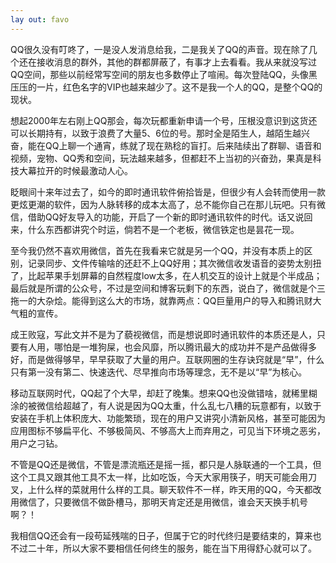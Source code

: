 ```yaml
---
lay out: favo
---
```


QQ很久没有叮咚了，一是没人发消息给我，二是我关了QQ的声音。现在除了几个还在接收消息的群外，其他的群都屏蔽了，有事才上去看看。我从来就没写过QQ空间，那些以前经常写空间的朋友也多数停止了喧闹。每次登陆QQ，头像黑压压的一片，红色名字的VIP也越来越少了。这不是我一个人的QQ，是整个QQ的现状。

想起2000年左右刚上QQ那会，每次玩都重新申请一个号，压根没意识到这货还可以长期持有，以致于浪费了大量5、6位的号。那时全是陌生人，越陌生越兴奋，能在QQ上聊一个通宵，练就了现在熟稔的盲打。后来陆续出了群聊、语音和视频，宠物、QQ秀和空间，玩法越来越多，但都赶不上当初的兴奋劲，果真是科技大幕拉开的时候最激动人心。

眨眼间十来年过去了，如今的即时通讯软件俯拾皆是，但很少有人会转而使用一款更炫更潮的软件，因为人脉转移的成本太高了，总不能你自己在那儿玩吧。只有微信，借助QQ好友导入的功能，开启了一个新的即时通讯软件的时代。话又说回来，什么东西都讲究个时运，倘若不是一个老板，微信铁定也是昙花一现。

至今我仍然不喜欢用微信，首先在我看来它就是另一个QQ，并没有本质上的区别，记录同步、文件传输啥的还赶不上QQ好用；其次微信收发语音的姿势太别扭了，比起苹果手划屏幕的自然程度low太多，在人机交互的设计上就是个半成品；最后就是所谓的公众号，不过是空间和博客玩剩下的东西，说白了，微信就是个三拖一的大杂烩。能得到这么大的市场，就靠两点：QQ巨量用户的导入和腾讯财大气粗的宣传。

成王败寇，写此文并不是为了藐视微信，而是想说即时通讯软件的本质还是人，只要有人用，哪怕是一堆狗屎，也会风靡，所以腾讯最大的成功并不是产品做得多好，而是做得够早，早早获取了大量的用户。互联网圈的生存诀窍就是“早”，什么只有第一没有第二、快速迭代、尽早推向市场等理念，无不是以“早”为核心。

移动互联网时代，QQ起了个大早，却赶了晚集。想来QQ也没做错啥，就稀里糊涂的被微信给超越了，有人说是因为QQ太重，什么乱七八糟的玩意都有，以致于安装在手机上体积庞大、功能繁琐，现在的用户又讲究小清新风格，甚至可能因为应用图标不够扁平化、不够极简风、不够高大上而弃用之，可见当下环境之恶劣，用户之刁钻。

不管是QQ还是微信，不管是漂流瓶还是摇一摇，都只是人脉联通的一个工具，但这个工具又跟其他工具不太一样，比如吃饭，今天大家用筷子，明天可能会用刀叉，上什么样的菜就用什么样的工具。聊天软件不一样，昨天用的QQ，今天都改用微信了，只要微信不做卧槽马，那明天肯定还是用微信，谁会天天换手机号啊？！

我相信QQ还会有一段苟延残喘的日子，但属于它的时代终归是要结束的，算来也不过二十年，所以大家不要相信任何终生的服务，能在当下用得舒心就可以了。